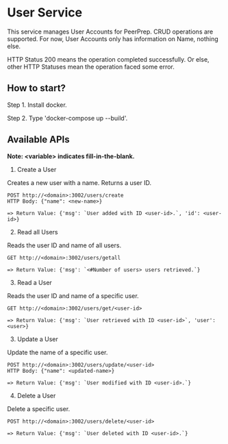 # User Service

This service manages User Accounts for PeerPrep. CRUD operations are supported. For now, User Accounts only has information on Name, nothing else.

HTTP Status 200 means the operation completed successfully. Or else, other HTTP Statuses mean the operation faced some error.

## How to start?

Step 1. Install docker.

Step 2. Type 'docker-compose up --build'.

## Available APIs

**Note: \<variable> indicates fill-in-the-blank.**

1. Create a User

Creates a new user with a name. Returns a user ID.
```
POST http://<domain>:3002/users/create
HTTP Body: {"name": <new-name>}

=> Return Value: {'msg': `User added with ID <user-id>.`, 'id': <user-id>}
```

2. Read all Users

Reads the user ID and name of all users.
```
GET http://<domain>:3002/users/getall

=> Return Value: {'msg': `<#Number of users> users retrieved.`}
```

3. Read a User

Reads the user ID and name of a specific user.
```
GET http://<domain>:3002/users/get/<user-id>

=> Return Value: {'msg': `User retrieved with ID <user-id>`, 'user': <user>}
```

3. Update a User

Update the name of a specific user.
```
POST http://<domain>:3002/users/update/<user-id>
HTTP Body: {"name": <updated-name>}

=> Return Value: {'msg': `User modified with ID <user-id>.`}
```

4. Delete a User

Delete a specific user.
```
POST http://<domain>:3002/users/delete/<user-id>

=> Return Value: {'msg': `User deleted with ID <user-id>.`}
```
